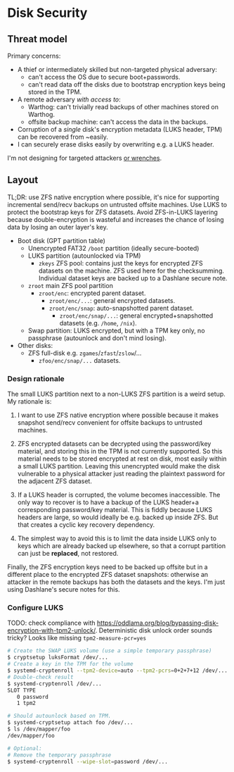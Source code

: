 # Disk Security

## Threat model

Primary concerns:
- A thief or intermediately skilled but non-targeted physical adversary:
  - can't access the OS due to secure boot+passwords.
  - can't read data off the disks due to bootstrap encryption keys being stored in the TPM.
- A remote adversary _with access to_:
  - Warthog: can't trivially read backups of other machines stored on Warthog.
  - offsite backup machine: can't access the data in the backups.
- Corruption of a _single_ disk's encryption metadata (LUKS header, TPM) can be recovered from ~easily.
- I can securely erase disks easily by overwriting e.g. a LUKS header.

I'm not designing for targeted attackers [or wrenches](https://xkcd.com/538).

## Layout

TL;DR: use ZFS native encryption where possible, it's nice for supporting incremental send/recv backups on untrusted offsite machines. Use LUKS to protect the bootstrap keys for ZFS datasets. Avoid ZFS-in-LUKS layering because double-encryption is wasteful and increases the chance of losing data by losing an outer layer's key.

- Boot disk (GPT partition table)
  - Unencrypted FAT32 `/boot` partition (ideally secure-booted)
  - LUKS partition (autounlocked via TPM)
    - `zkeys` ZFS pool: contains just the keys for encrypted ZFS datasets on the machine. ZFS used here for the checksumming. Individual dataset keys are backed up to a Dashlane secure note.
  - `zroot` main ZFS pool partition
    - `zroot/enc`: encrypted parent dataset.
      - `zroot/enc/...`: general encrypted datasets.
      - `zroot/enc/snap`: auto-snapshotted parent dataset.
        - `zroot/enc/snap/...`: general encrypted+snapshotted datasets (e.g. `/home`, `/nix`).
  - Swap partition: LUKS encrypted, but with a TPM key only, no passphrase (autounlock and don't mind losing).
- Other disks:
  - ZFS full-disk e.g. `zgames`/`zfast`/`zslow`/...
    - `zfoo/enc/snap/...` datasets.

### Design rationale

The small LUKS partition next to a non-LUKS ZFS partition is a weird setup. My rationale is:

1. I want to use ZFS native encryption where possible because it makes snapshot send/recv convenient for offsite backups to untrusted machines.

1. ZFS encrypted datasets can be decrypted using the password/key material, and storing this in the TPM is not currently supported. So this material needs to be stored encrypted at rest on disk, most easily within a small LUKS partition. Leaving this unencrypted would make the disk vulnerable to a physical attacker just reading the plaintext password for the adjacent ZFS dataset.

1. If a LUKS header is corrupted, the volume becomes inaccessible. The only way to recover is to have a backup of the LUKS header+a corresponding password/key material. This is fiddly because LUKS headers are large, so would ideally be e.g. backed up inside ZFS. But that creates a cyclic key recovery dependency.

1. The simplest way to avoid this is to limit the data inside LUKS only to keys which are already backed up elsewhere, so that a corrupt partition can just be **replaced**, not restored.

Finally, the ZFS encryption keys need to be backed up offsite but in a different place to the encrypted ZFS dataset snapshots: otherwise an attacker in the remote backups has both the datasets and the keys. I'm just using Dashlane's secure notes for this.

### Configure LUKS

TODO: check compliance with https://oddlama.org/blog/bypassing-disk-encryption-with-tpm2-unlock/. Deterministic disk unlock order sounds tricky? Looks like missing `tpm2-measure-pcr=yes`

```sh
# Create the SWAP LUKS volume (use a simple temporary passphrase)
$ cryptsetup luksFormat /dev/...
# Create a key in the TPM for the volume
$ systemd-cryptenroll --tpm2-device=auto --tpm2-pcrs=0+2+7+12 /dev/...
# Double-check result
$ systemd-cryptenroll /dev/...
SLOT TYPE
   0 password
   1 tpm2

# Should autounlock based on TPM.
$ systemd-cryptsetup attach foo /dev/...
$ ls /dev/mapper/foo
/dev/mapper/foo

# Optional:
# Remove the temporary passphrase
$ systemd-cryptenroll --wipe-slot=password /dev/...
```
